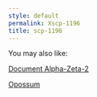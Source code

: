```yaml
---
style: default
permalink: Xscp-1196
title: scp-1196
---
```

You may also like:

[Document Alpha-Zeta-2](http://scp-wiki.net/document-alpha-zeta-2)

[Opossum](http://scp-wiki.net/opossum)
